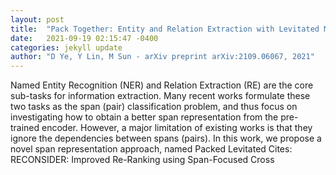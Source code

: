 ```yaml
---
layout: post
title:  "Pack Together: Entity and Relation Extraction with Levitated Marker"
date:   2021-09-19 02:15:47 -0400
categories: jekyll update
author: "D Ye, Y Lin, M Sun - arXiv preprint arXiv:2109.06067, 2021"
---
```

Named Entity Recognition (NER) and Relation Extraction (RE) are the core sub-tasks for information extraction. Many recent works formulate these two tasks as the span (pair) classification problem, and thus focus on investigating how to obtain a better span representation from the pre-trained encoder. However, a major limitation of existing works is that they ignore the dependencies between spans (pairs). In this work, we propose a novel span representation approach, named Packed Levitated Cites: RECONSIDER: Improved Re-Ranking using Span-Focused Cross